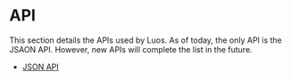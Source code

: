 
# API

This section details the APIs used by Luos. As of today, the only API is the JSAON API. However, new APIs will complete the list in the future.

 - [JSON API](./api-json.md)
